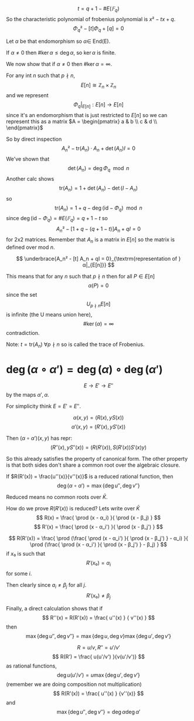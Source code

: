 $$ t = q + 1 - \# E(𝔽_q) $$
So the characteristic polynomial of frobenius polynomial is
$x² - tx + q$.
$$ Φ_q² - [t]Φ_q + [q] = 0 $$

Let $α$ be that endomorphism so $α ∈$ End(E).

If $α ≠ 0$ then $\# \ker α ≤ \deg α$, so $\ker α$ is finite.

We now show that if $α ≠ 0$ then $\# \ker α = ∞$.

For any int $n$ such that $p \nmid n$,
$$ E[n] \cong ℤ_n × ℤ_n $$
and we represent
$$ Φ_q |_{E[n]} : E[n] → E[n] $$
since it's an endomorphism that is just restricted to $E[n]$ so we
can represent this as a matrix
$A = \begin{pmatrix}
a & b \\
c & d \\
\end{pmatrix}$

So by direct inspection
$$ A_n² - \textrm{tr}(A_n) · A_n + \det(A_n) I = 0 $$
We've shown that
$$ \det(A_n) = \deg Φ_q \mod{n} $$
Another calc shows
$$ \textrm{tr}(A_n) = 1 + \det(A_n) - \det(I - A_n) $$
so
$$ \textrm{tr}(A_n) = 1 + q - \deg(\textrm{id} - Φ_q) \mod{n} $$
since $\deg(\textrm{id} - Φ_q) = \# E(𝔽_q) = q + 1 - t$
so
$$A_n² - [1 + q - (q + 1 - t)]A_n + qI = 0 $$
for 2x2 matrices.
Remember that $A_n$ is a matrix in $E[n]$ so the matrix is defined over mod $n$.

$$ \underbrace{A_n² - [t] A_n + qI = 0}_{\textrm{representation of } α|_{E[n]}} $$

This means that for any $n$ such that $p \nmid n$ then for all
$P ∈ E[n]$
$$α(P) = 0 $$
since the set
$$ U_{p \nmid n} E[n] $$
is infinite (the U means union here),
$$ \# \ker(α) = ∞ $$
contradiction.

Note: $t = \textrm{tr}(A_n)$ $\forall p \nmid n$ so is called the
trace of Frobenius.

# $\deg(α \circ α') = \deg(α) \circ \deg(α')$

$$ E → E' → E'' $$
by the maps $α', α$.

For simplicity think $E = E' = E''$.

$$ α(x, y) = (R(x), yS(x)) $$
$$ α'(x, y) = (R'(x), yS'(x)) $$

Then $(α \circ α')(x, y)$ has repr:
$$ (R''(x), yS''(x)) = (R(R'(x)), S(R'(x))S'(x)y) $$

So this already satisfies the property of canonical form.
The other property is that both sides don't share a common root
over the algebraic closure.

If $R(R'(x)) = \frac{u''(x)}{v''(x)}$ is a reduced rational function, then
$$ \deg(α \circ α') = \max{\{ \deg u'', \deg v'' \}} $$

Reduced means no common roots over $\bar{K}$.

How do we prove $R(R'(x))$ is reduced? Lets write over $\bar{K}$
$$ R(x) = \frac{ \prod (x - α_i) }{ \prod (x - β_j) } $$
$$ R'(x) = \frac{ \prod (x - α_i') }{ \prod (x - β_j') } $$

$$ R(R'(x)) = \frac{ \prod (\frac{ \prod (x - α_i') }{ \prod (x - β_j') } - α_i) }{ \prod (\frac{ \prod (x - α_i') }{ \prod (x - β_j') } - β_j) } $$
if $x₀$ is such that
$$ R'(x₀) = α_i $$
for some $i$.

Then clearly since $a_i ≠ β_j$ for all $j$.
$$ R'(x₀) ≠ β_j $$

Finally, a direct calculation shows that if
$$ R''(x) = R(R'(x)) = \frac{ u''(x) } { v''(x) } $$
then
$$ \max{\{ \deg u'', \deg v'' \}} = \max{\{ \deg u, \deg v \}} \max{\{ \deg u', \deg v' \}} $$

$$ R = u/v, R'' = u' / v' $$
$$ R(R') = \frac{ u(u'/v') }{v(u'/v')} $$
as rational functions,
$$ \deg u(u'/v') = u \max{ \{ \deg u', \deg v' \} } $$
(remember we are doing composition not multiplication)
$$ R(R'(x)) = \frac{ u''(x) } {v''(x)} $$
and
$$ \max\{ \deg u'', \deg v'' \} = \deg α \deg α' $$

